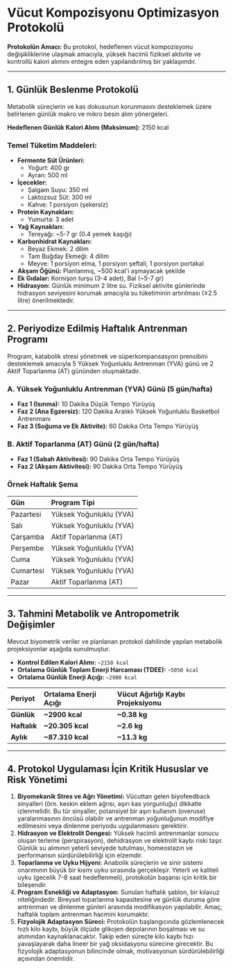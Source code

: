# Vücut Kompozisyonu Optimizasyon Protokolü

**Protokolün Amacı:** Bu protokol, hedeflenen vücut kompozisyonu değişikliklerine ulaşmak amacıyla, yüksek hacimli fiziksel aktivite ve kontrollü kalori alımını entegre eden yapılandırılmış bir yaklaşımdır.

---

## 1. Günlük Beslenme Protokolü

Metabolik süreçlerin ve kas dokusunun korunmasını desteklemek üzere belirlenen günlük makro ve mikro besin alım yönergeleri.

**Hedeflenen Günlük Kalori Alımı (Maksimum):** 2150 kcal

### Temel Tüketim Maddeleri:
*   **Fermente Süt Ürünleri:**
    *   Yoğurt: 400 gr
    *   Ayran: 500 ml
*   **İçecekler:**
    *   Şalgam Suyu: 350 ml
    *   Laktozsuz Süt: 300 ml
    *   Kahve: 1 porsiyon (şekersiz)
*   **Protein Kaynakları:**
    *   Yumurta: 3 adet
*   **Yağ Kaynakları:**
    *   Tereyağı: ~5-7 gr (0.4 yemek kaşığı)
*   **Karbonhidrat Kaynakları:**
    *   Beyaz Ekmek: 2 dilim
    *   Tam Buğday Ekmeği: 4 dilim
    *   Meyve: 1 porsiyon elma, 1 porsiyon şeftali, 1 porsiyon portakal
*   **Akşam Öğünü:** Planlanmış, ~500 kcal'i aşmayacak şekilde
*   **Ek Gıdalar:** Kornişon turşu (3-4 adet), Bal (~5-7 gr)
*   **Hidrasyon:** Günlük minimum 2 litre su. Fiziksel aktivite günlerinde hidrasyon seviyesini korumak amacıyla su tüketiminin artırılması (≥2.5 litre) önerilmektedir.

---

## 2. Periyodize Edilmiş Haftalık Antrenman Programı

Program, katabolik stresi yönetmek ve süperkompansasyon prensibini desteklemek amacıyla 5 Yüksek Yoğunluklu Antrenman (YVA) günü ve 2 Aktif Toparlanma (AT) gününden oluşmaktadır.

### A. Yüksek Yoğunluklu Antrenman (YVA) Günü (5 gün/hafta)
*   **Faz 1 (Isınma):** 10 Dakika Düşük Tempo Yürüyüş
*   **Faz 2 (Ana Egzersiz):** 120 Dakika Aralıklı Yüksek Yoğunluklu Basketbol Antrenmanı
*   **Faz 3 (Soğuma ve Ek Aktivite):** 60 Dakika Orta Tempo Yürüyüş

### B. Aktif Toparlanma (AT) Günü (2 gün/hafta)
*   **Faz 1 (Sabah Aktivitesi):** 90 Dakika Orta Tempo Yürüyüş
*   **Faz 2 (Akşam Aktivitesi):** 90 Dakika Orta Tempo Yürüyüş

### Örnek Haftalık Şema
| Gün       | Program Tipi               |
| :-------- | :------------------------- |
| Pazartesi | Yüksek Yoğunluklu (YVA)  |
| Salı      | Yüksek Yoğunluklu (YVA)  |
| Çarşamba  | Aktif Toparlanma (AT)    |
| Perşembe  | Yüksek Yoğunluklu (YVA)  |
| Cuma      | Yüksek Yoğunluklu (YVA)  |
| Cumartesi | Yüksek Yoğunluklu (YVA)  |
| Pazar     | Aktif Toparlanma (AT)    |

---

## 3. Tahmini Metabolik ve Antropometrik Değişimler

Mevcut biyometrik veriler ve planlanan protokol dahilinde yapılan metabolik projeksiyonlar aşağıda sunulmuştur.

*   **Kontrol Edilen Kalori Alımı:** `~2150 kcal`
*   **Ortalama Günlük Toplam Enerji Harcaması (TDEE):** `~5050 kcal`
*   **Ortalama Günlük Enerji Açığı:** `~2900 kcal`

| Periyot   | Ortalama Enerji Açığı | Vücut Ağırlığı Kaybı Projeksiyonu |
| :-------- | :-------------------- | :---------------------------------- |
| **Günlük**  | **~2900 kcal**        | **~0.38 kg**                        |
| **Haftalık**| **~20.305 kcal**      | **~2.6 kg**                         |
| **Aylık**   | **~87.310 kcal**      | **~11.3 kg**                        |

---

## 4. Protokol Uygulaması İçin Kritik Hususlar ve Risk Yönetimi

1.  **Biyomekanik Stres ve Ağrı Yönetimi:** Vücuttan gelen biyofeedback sinyalleri (örn. keskin eklem ağrısı, aşırı kas yorgunluğu) dikkatle izlenmelidir. Bu tür sinyaller, potansiyel bir aşırı kullanım (overuse) yaralanmasının öncüsü olabilir ve antrenman yoğunluğunun modifiye edilmesini veya dinlenme periyodu uygulanmasını gerektirir.
2.  **Hidrasyon ve Elektrolit Dengesi:** Yüksek hacimli antrenmanlar sonucu oluşan terleme (perspirasyon), dehidrasyon ve elektrolit kaybı riski taşır. Günlük su alımının yeterli seviyede tutulması, homeostazın ve performansın sürdürülebilirliği için elzemdir.
3.  **Toparlanma ve Uyku Hijyeni:** Anabolik süreçlerin ve sinir sistemi onarımının büyük bir kısmı uyku sırasında gerçekleşir. Yeterli ve kaliteli uyku (gecelik 7-8 saat hedeflenmeli), protokolün başarısı için kritik bir bileşendir.
4.  **Program Esnekliği ve Adaptasyon:** Sunulan haftalık şablon, bir kılavuz niteliğindedir. Bireysel toparlanma kapasitesine ve günlük duruma göre antrenman ve dinlenme günleri arasında modifikasyon yapılabilir. Amaç, haftalık toplam antrenman hacmini korumaktır.
5.  **Fizyolojik Adaptasyon Süreci:** Protokolün başlangıcında gözlemlenecek hızlı kilo kaybı, büyük ölçüde glikojen depolarının boşalması ve su atımından kaynaklanacaktır. Takip eden süreçte kilo kaybı hızı yavaşlayarak daha lineer bir yağ oksidasyonu sürecine girecektir. Bu fizyolojik adaptasyonun bilincinde olmak, motivasyonun sürdürülebilirliği açısından önemlidir.